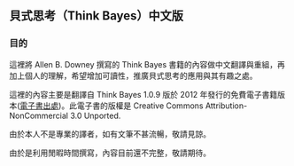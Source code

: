 ## 貝式思考（Think Bayes）中文版

### 目的

這裡將 Allen B. Downey 撰寫的 Think Bayes 書籍的內容做中文翻譯與重組，再加上個人的理解，希望增加可讀性，推廣貝式思考的應用與其有趣之處。

這裡的內容主要是翻譯自 Think Bayes 1.0.9 版於 2012 年發行的免費電子書籍版本([電子書出處](https://greenteapress.com/wp/think-bayes/))。此電子書的版權是 Creative Commons Attribution-NonCommercial 3.0 Unported.

由於本人不是專業的譯者，如有文筆不甚流暢，敬請見諒。

由於是利用閒暇時間撰寫，內容目前還不完整，敬請期待。